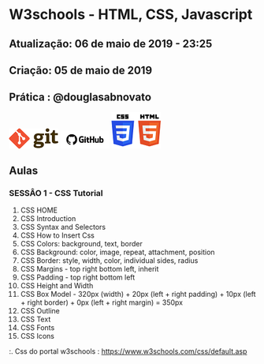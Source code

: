 # W3schools - HTML, CSS, Javascript

## Atualização: 06 de maio de 2019 - 23:25
## Criação: 05 de maio de 2019
## Prática : @douglasabnovato

![Git](/images/logo-git.png)
![GitHub](/images/logo-github.png)
![HTML/CSS](/images/logo-html-css.png)


## Aulas

### SESSÂO 1 - CSS Tutorial 

1. CSS HOME
2. CSS Introduction
3. CSS Syntax and Selectors
4. CSS How to Insert Css
5. CSS Colors: background, text, border
6. CSS Background: color, image, repeat, attachment, position
7. CSS Border: style, width, color, individual sides, radius
8. CSS Margins - top right bottom left, inherit
9. CSS Padding - top right bottom left
10. CSS Height and Width
11. CSS Box Model - 320px (width) + 20px (left + right padding) + 10px (left + right border) + 0px (left + right margin) = 350px
12. CSS Outline
13. CSS Text
14. CSS Fonts
15. CSS Icons

:. Css do portal w3schools : https://www.w3schools.com/css/default.asp